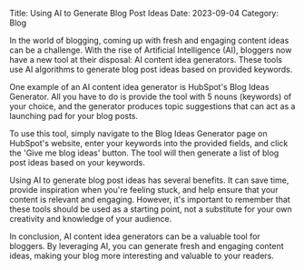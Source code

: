 Title: Using AI to Generate Blog Post Ideas
Date: 2023-09-04
Category: Blog

In the world of blogging, coming up with fresh and engaging content ideas can be a challenge. With the rise of Artificial Intelligence (AI), bloggers now have a new tool at their disposal: AI content idea generators. These tools use AI algorithms to generate blog post ideas based on provided keywords.

One example of an AI content idea generator is HubSpot's Blog Ideas Generator. All you have to do is provide the tool with 5 nouns (keywords) of your choice, and the generator produces topic suggestions that can act as a launching pad for your blog posts.

To use this tool, simply navigate to the Blog Ideas Generator page on HubSpot's website, enter your keywords into the provided fields, and click the 'Give me blog ideas' button. The tool will then generate a list of blog post ideas based on your keywords.

Using AI to generate blog post ideas has several benefits. It can save time, provide inspiration when you're feeling stuck, and help ensure that your content is relevant and engaging. However, it's important to remember that these tools should be used as a starting point, not a substitute for your own creativity and knowledge of your audience.

In conclusion, AI content idea generators can be a valuable tool for bloggers. By leveraging AI, you can generate fresh and engaging content ideas, making your blog more interesting and valuable to your readers.